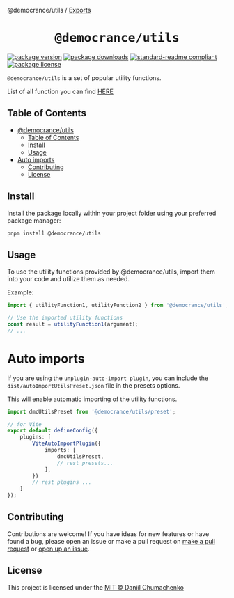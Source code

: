 @democrance/utils / [Exports](modules.md)

<h1 align='center'><samp>@democrance/utils</samp></h1>

[![package version](https://img.shields.io/npm/v/@democrance/utils.svg?style=flat-square)](https://npmjs.org/package/@democrance/utils)
[![package downloads](https://img.shields.io/npm/dm/@democrance/utils.svg?style=flat-square)](https://npmjs.org/package/@democrance/utils)
[![standard-readme compliant](https://img.shields.io/badge/readme%20style-standard-brightgreen.svg?style=flat-square)](https://github.com/RichardLitt/standard-readme)
[![package license](https://img.shields.io/npm/l/@democrance/utils.svg?style=flat-square)](https://npmjs.org/package/@democrance/utils)

`@democrance/utils` is a set of popular utility functions.

List of all function you can find [HERE](./docs/modules.md)

## Table of Contents

- [@democrance/utils](#democranceutils)
    - [Table of Contents](#table-of-contents)
    - [Install](#install)
    - [Usage](#usage)
- [Auto imports](#auto-imports)
    - [Contributing](#contributing)
    - [License](#license)

## Install

Install the package locally within your project folder using your preferred package manager:

```sh
pnpm install @democrance/utils
```

## Usage

To use the utility functions provided by @democrance/utils, import them into your code and utilize them as needed.

Example:

```ts
import { utilityFunction1, utilityFunction2 } from '@democrance/utils';

// Use the imported utility functions
const result = utilityFunction1(argument);
// ...
```

# Auto imports

If you are using the `unplugin-auto-import plugin`, you can include the `dist/autoImportUtilsPreset.json` file in the presets options.

This will enable automatic importing of the utility functions.

```ts
import dmcUtilsPreset from '@democrance/utils/preset';

// for Vite
export default defineConfig({
    plugins: [
        ViteAutoImportPlugin({
            imports: [
                dmcUtilsPreset,
                // rest presets...
            ],
        })
        // rest plugins ...
    ]
});
```

## Contributing

Contributions are welcome! If you have ideas for new features or have found a bug, please open an issue or make a pull request on [make a pull request](https://makeapullrequest.com/) or [open up an issue](https://github.com/daniil4udo/utils/issues).

## License

This project is licensed under the [MIT © Daniil Chumachenko](./LICENSE)
